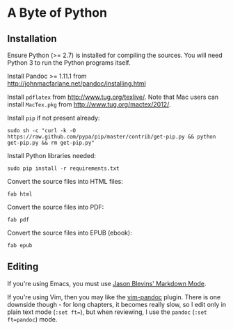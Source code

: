 # A Byte of Python

## Installation

Ensure Python (&gt;= 2.7) is installed for compiling the sources. You
will need Python 3 to run the Python programs itself.

Install Pandoc >= 1.11.1 from <http://johnmacfarlane.net/pandoc/installing.html>

Install `pdflatex` from <http://www.tug.org/texlive/>.
Note that Mac users can install `MacTex.pkg` from <http://www.tug.org/mactex/2012/>.

Install `pip` if not present already:

    sudo sh -c "curl -k -O https://raw.github.com/pypa/pip/master/contrib/get-pip.py && python get-pip.py && rm get-pip.py"

Install Python libraries needed:

    sudo pip install -r requirements.txt

Convert the source files into HTML files:

    fab html

Convert the source files into PDF:

    fab pdf

Convert the source files into EPUB (ebook):

    fab epub

## Editing

If you're using Emacs, you must use
[Jason Blevins' Markdown Mode](http://jblevins.org/projects/markdown-mode/).

If you're using Vim, then you may like the
[vim-pandoc](https://github.com/vim-pandoc/vim-pandoc) plugin. There
is one downside though - for long chapters, it becomes really slow, so
I edit only in plain text mode (`:set ft=`), but when reviewing, I use
the `pandoc` (`:set ft=pandoc`) mode.
